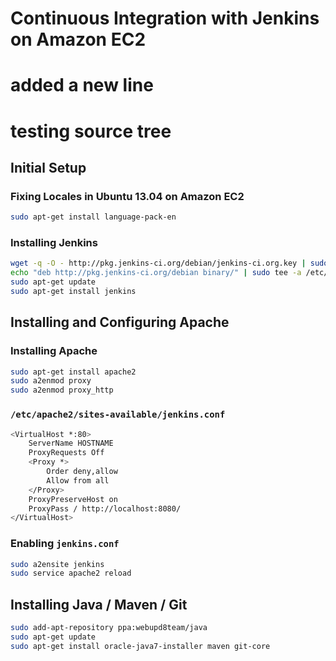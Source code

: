 Continuous Integration with Jenkins on Amazon EC2
=================================================
# added a new line

# testing source tree

## Initial Setup

### Fixing Locales in Ubuntu 13.04 on Amazon EC2

```bash
sudo apt-get install language-pack-en
```

### Installing Jenkins

```bash
wget -q -O - http://pkg.jenkins-ci.org/debian/jenkins-ci.org.key | sudo apt-key add -
echo "deb http://pkg.jenkins-ci.org/debian binary/" | sudo tee -a /etc/apt/sources.list.d/jenkins.list
sudo apt-get update
sudo apt-get install jenkins
```

## Installing and Configuring Apache

### Installing Apache

```bash
sudo apt-get install apache2
sudo a2enmod proxy
sudo a2enmod proxy_http
```

### `/etc/apache2/sites-available/jenkins.conf`

```bash
<VirtualHost *:80>
	ServerName HOSTNAME
	ProxyRequests Off
	<Proxy *>
		Order deny,allow
		Allow from all
	</Proxy>
	ProxyPreserveHost on
	ProxyPass / http://localhost:8080/
</VirtualHost>
```

### Enabling `jenkins.conf`

```bash
sudo a2ensite jenkins
sudo service apache2 reload
```

## Installing Java / Maven / Git

```bash
sudo add-apt-repository ppa:webupd8team/java
sudo apt-get update
sudo apt-get install oracle-java7-installer maven git-core
```
